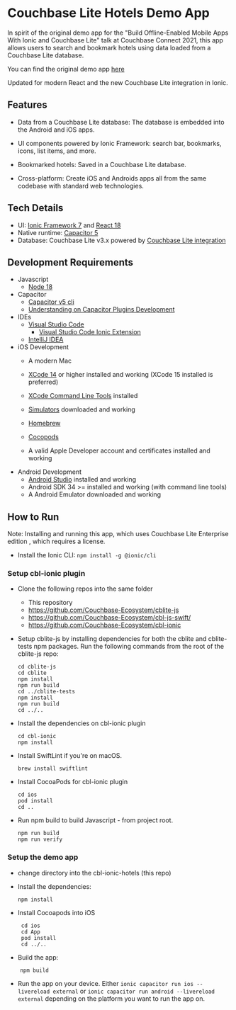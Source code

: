 # Couchbase Lite Hotels Demo App
In spirit of the original demo app for the "Build Offline-Enabled Mobile Apps With Ionic and Couchbase Lite" talk at Couchbase Connect 2021, this app allows users to search and bookmark hotels using data loaded from a Couchbase Lite database.

You can find the original demo app [here](https://github.com/ionic-team/demo-couchbaselite-hotels)

Updated for modern React and the new Couchbase Lite integration in Ionic. 

## Features

* Data from a Couchbase Lite database: The database is embedded into the Android and iOS apps.

* UI components powered by Ionic Framework: search bar, bookmarks, icons, list items, and more.

* Bookmarked hotels: Saved in a Couchbase Lite database.

* Cross-platform: Create iOS and Androids apps all from the same codebase with standard web technologies.

## Tech Details

- UI: [Ionic Framework 7](https://ionicframework.com) and [React 18](https://react.dev/)
- Native runtime: [Capacitor 5](https://capacitorjs.com)
- Database: Couchbase Lite v3.x powered by [Couchbase Lite integration](https://cbl-ionic.dev/)

## Development Requirements
- Javascript
    - [Node 18](https://formulae.brew.sh/formula/node@18)
- Capacitor
    - [Capacitor v5 cli](https://capacitorjs.com/docs/getting-started)
    - [Understanding on Capacitor Plugins Development](https://capacitorjs.com/docs/plugins/creating-plugins)
- IDEs
    - [Visual Studio Code](https://code.visualstudio.com/download)
        - [Visual Studio Code Ionic Extension](https://capacitorjs.com/docs/vscode/getting-started)
    - [IntelliJ IDEA](https://www.jetbrains.com/idea/download/)
- iOS Development
    - A modern Mac 
    - [XCode 14](https://developer.apple.com/xcode/) or higher installed and working (XCode 15 installed is preferred)
    - [XCode Command Line Tools](https://developer.apple.com/download/more/) installed 
    - [Simulators](https://developer.apple.com/documentation/safari-developer-tools/installing-xcode-and-simulators) downloaded and working
    - [Homebrew](https://brew.sh/) 
    - [Cocopods](https://formulae.brew.sh/formula/cocoapods)
   
    - A valid Apple Developer account and certificates installed and working
- Android Development
    - [Android Studio](https://developer.android.com/studio?gad_source=1&gclid=CjwKCAjwzN-vBhAkEiwAYiO7oALYfxbMYW_zkuYoacS9TX16aItdvLYe6GB7_j1QwvXBjFDRkawfUBoComcQAvD_BwE&gclsrc=aw.ds) installed and working
    - Android SDK 34 >= installed and working (with command line tools)
    - A Android Emulator downloaded and working 

## How to Run

Note: Installing and running this app, which uses Couchbase Lite Enterprise edition , which requires a license. 

- Install the Ionic CLI: `npm install -g @ionic/cli`

### Setup cbl-ionic plugin

- Clone the following repos into the same folder
	- This repository
	- https://github.com/Couchbase-Ecosystem/cblite-js
	- https://github.com/Couchbase-Ecosystem/cbl-js-swift/
	- https://github.com/Couchbase-Ecosystem/cbl-ionic
- Setup cblite-js by installing dependencies for both the cblite and cblite-tests npm packages.  Run the following commands from the root of the cblite-js repo:
    ```shell
    cd cblite-js
    cd cblite
    npm install
    npm run build
    cd ../cblite-tests
    npm install
    npm run build
    cd ../..
    ```
- Install the dependencies on cbl-ionic plugin

    ```shell
    cd cbl-ionic
    npm install
    ```
- Install SwiftLint if you're on macOS.

    ```shell
    brew install swiftlint
    ```	
- Install CocoaPods for cbl-ionic plugin 
    ```shell
    cd ios
    pod install 
    cd ..
	```

- Run npm build to build Javascript - from project root.
    ```shell
    npm run build
    npm run verify
    ```
### Setup the demo app
- change directory into the cbl-ionic-hotels (this repo)

- Install the dependencies: 
	```shell
	npm install
	```
- Install Cocoapods into iOS 
   ```shell
    cd ios
	cd App
    pod install 
    cd ../..
	```
- Build the app:
```shell 
	npm build
 ```
- Run the app on your device. Either `ionic capacitor run ios --livereload external` or `ionic capacitor run android --livereload external` depending on the platform you want to run the app on.